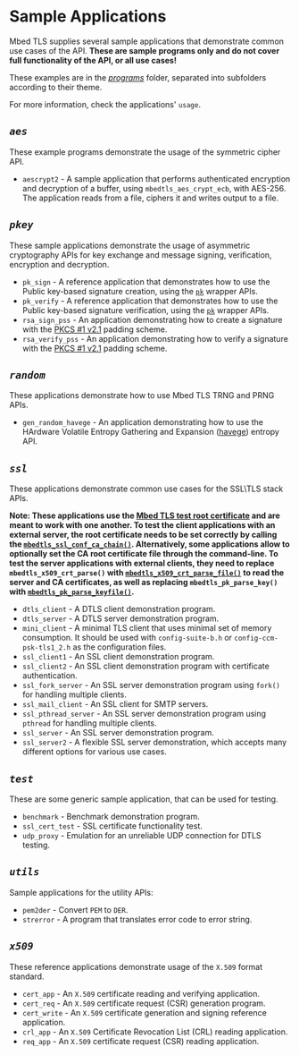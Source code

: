 # Sample Applications

Mbed TLS supplies several sample applications that demonstrate common use cases of the API. **These are sample programs only and do not cover full functionality of the API, or all use cases!**

These examples are in the [*programs*](https://github.com/Mbed-TLS/mbedtls/tree/development/programs) folder, separated into subfolders according to their theme.  

For more information, check the applications' `usage`.

## *`aes`*

These example programs demonstrate the usage of the symmetric cipher API.
  
- `aescrypt2` - A sample application that performs authenticated encryption and decryption of a buffer, using `mbedtls_aes_crypt_ecb`, with AES-256. The application reads from a file, ciphers it and writes output to a file.

## *`pkey`*

These sample applications demonstrate the usage of asymmetric cryptography APIs for key exchange and message signing, verification, encryption and decryption.

- `pk_sign` - A reference application that demonstrates how to use the Public key-based signature creation, using the [`pk`](https://github.com/Mbed-TLS/mbedtls/blob/development/include/mbedtls/pk.h) wrapper APIs.
- `pk_verify` - A reference application that demonstrates how to use the Public key-based signature verification, using the [`pk`](https://github.com/Mbed-TLS/mbedtls/blob/development/include/mbedtls/pk.h) wrapper APIs.
- `rsa_sign_pss` - An application demonstrating how to create a signature with the [PKCS #1 v2.1](https://www.ietf.org/rfc/rfc3447.txt) padding scheme.
- `rsa_verify_pss` - An application demonstrating how to verify a signature with the [PKCS #1 v2.1](https://www.ietf.org/rfc/rfc3447.txt) padding scheme.

## *`random`*

These applications demonstrate how to use Mbed TLS TRNG and PRNG APIs.

- `gen_random_havege` - An application demonstrating how to use the HArdware Volatile Entropy Gathering and Expansion ([havege](http://www.irisa.fr/caps/projects/hipsor/)) entropy API.

## *`ssl`*

These applications demonstrate common use cases for the SSL\TLS stack APIs.  

**Note: These applications use the [Mbed TLS test root certificate](https://github.com/Mbed-TLS/mbedtls/blob/development/include/mbedtls/certs.h) and are meant to work with one another. To test the client applications with an external server, the root certificate needs to be set correctly by calling the [`mbedtls_ssl_conf_ca_chain()`](/api/ssl_8h.html#a85c3bb6b682ba361d13de1c0a1eb69fb). Alternatively, some applications allow to optionally set the CA root certificate file through the command-line. To test the server applications with external clients, they need to replace `mbedtls_x509_crt_parse()` with [`mbedtls_x509_crt_parse_file()`](/api/group__x509__module.html#gad4da63133d3590aa311488497d4c38ec) to read the server and CA certificates, as well as replacing `mbedtls_pk_parse_key()` with [`mbedtls_pk_parse_keyfile()`](/api/pk_8h.html#a935d710e542409462d0209f2381da83e).**

- `dtls_client` - A DTLS client demonstration program.
- `dtls_server` - A DTLS server demonstration program.
- `mini_client` - A minimal TLS client that uses minimal set of memory consumption. It should be used with `config-suite-b.h` or `config-ccm-psk-tls1_2.h` as the configuration files.
- `ssl_client1` - An SSL client demonstration program.
- `ssl_client2` - An SSL client demonstration program with certificate authentication.
- `ssl_fork_server` - An SSL server demonstration program using `fork()` for handling multiple clients.
- `ssl_mail_client` - An SSL client for SMTP servers.
- `ssl_pthread_server` - An SSL server demonstration program using `pthread` for handling multiple clients.
- `ssl_server` - An SSL server demonstration program.
- `ssl_server2` - A flexible SSL server demonstration, which accepts many different options for various use cases.

## *`test`*

These are some generic sample application, that can be used for testing.

- `benchmark` - Benchmark demonstration program.
- `ssl_cert_test` - SSL certificate functionality test.
- `udp_proxy` - Emulation for an unreliable UDP connection for DTLS testing.

## *`utils`*

Sample applications for the utility APIs:

- `pem2der` - Convert `PEM` to `DER`.
- `strerror` - A program that translates error code to error string.

## *`x509`*

These reference applications demonstrate usage of the `X.509` format standard.

- `cert_app` - An `X.509` certificate reading and verifying application.
- `cert_req` - An `X.509` certificate request (CSR) generation program.
- `cert_write` - An `X.509` certificate generation and signing reference application.
- `crl_app` - An `X.509` Certificate Revocation List (CRL) reading application.
- `req_app` - An `X.509` certificate request (CSR) reading application.
